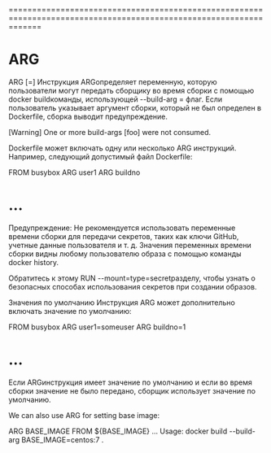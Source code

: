 ===================================================================================================================
# ARG

ARG <name>[=<default value>]
Инструкция ARGопределяет переменную, которую пользователи могут передать сборщику во время сборки с помощью docker buildкоманды, использующей --build-arg <varname>=<value> флаг. Если пользователь указывает аргумент сборки, который не был определен в Dockerfile, сборка выводит предупреждение.

[Warning] One or more build-args [foo] were not consumed.

Dockerfile может включать одну или несколько ARG инструкций. Например, следующий допустимый файл Dockerfile:

FROM busybox
ARG user1
ARG buildno
# ...

Предупреждение:
Не рекомендуется использовать переменные времени сборки для передачи секретов, таких как ключи GitHub, учетные данные пользователя и т. д. Значения переменных времени сборки видны любому пользователю образа с помощью команды docker history.

Обратитесь к этому RUN --mount=type=secretразделу, чтобы узнать о безопасных способах использования секретов при создании образов.

Значения по умолчанию
Инструкция ARG может дополнительно включать значение по умолчанию:

FROM busybox
ARG user1=someuser
ARG buildno=1
# ...
Если ARGинструкция имеет значение по умолчанию и если во время сборки значение не было передано, сборщик использует значение по умолчанию.

We can also use ARG for setting base image:

ARG BASE_IMAGE
FROM ${BASE_IMAGE}
...
Usage:
docker build --build-arg BASE_IMAGE=centos:7 .
